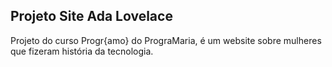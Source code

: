 ## Projeto Site Ada Lovelace
Projeto do curso Progr{amo} do PrograMaria, é um website sobre mulheres que fizeram história da tecnologia.
